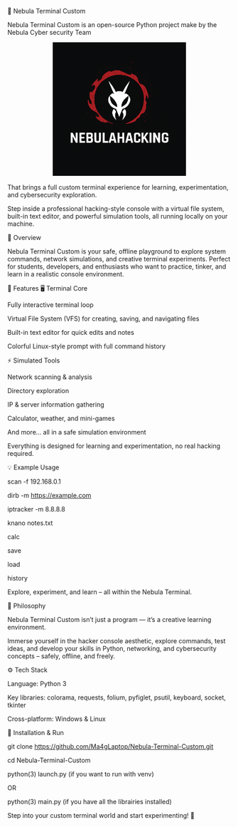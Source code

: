 🌌 Nebula Terminal Custom

Nebula Terminal Custom is an open-source Python project make by the Nebula Cyber security Team 

<p align="center">
  <img src="Nebula_Logo.png" alt="Logo" width="300"/>
</p>



That brings a full custom terminal experience for learning, experimentation, and cybersecurity exploration.

Step inside a professional hacking-style console with a virtual file system, built-in text editor, and powerful simulation tools, all running locally on your machine.

🚀 Overview

Nebula Terminal Custom is your safe, offline playground to explore system commands, network simulations, and creative terminal experiments.
Perfect for students, developers, and enthusiasts who want to practice, tinker, and learn in a realistic console environment.

🧩 Features
🖥️ Terminal Core

Fully interactive terminal loop

Virtual File System (VFS) for creating, saving, and navigating files

Built-in text editor for quick edits and notes

Colorful Linux-style prompt with full command history

⚡ Simulated Tools

Network scanning & analysis

Directory exploration

IP & server information gathering

Calculator, weather, and mini-games

And more… all in a safe simulation environment

Everything is designed for learning and experimentation, no real hacking required.



💡 Example Usage

scan -f 192.168.0.1

dirb -m https://example.com

iptracker -m 8.8.8.8

knano notes.txt

calc

save

load

history


Explore, experiment, and learn – all within the Nebula Terminal.



🧠 Philosophy

Nebula Terminal Custom isn’t just a program — it’s a creative learning environment.

Immerse yourself in the hacker console aesthetic, explore commands, test ideas, and develop your skills in Python, networking, and cybersecurity concepts – safely, offline, and freely.

⚙️ Tech Stack

Language: Python 3

Key libraries: colorama, requests, folium, pyfiglet, psutil, keyboard, socket, tkinter

Cross-platform: Windows & Linux



🧰 Installation & Run

git clone https://github.com/Ma4gLaptop/Nebula-Terminal-Custom.git

cd Nebula-Terminal-Custom

python(3) launch.py (if you want to run with venv)

OR

python(3) main.py (if you have all the librairies installed)


Step into your custom terminal world and start experimenting! 🌠
